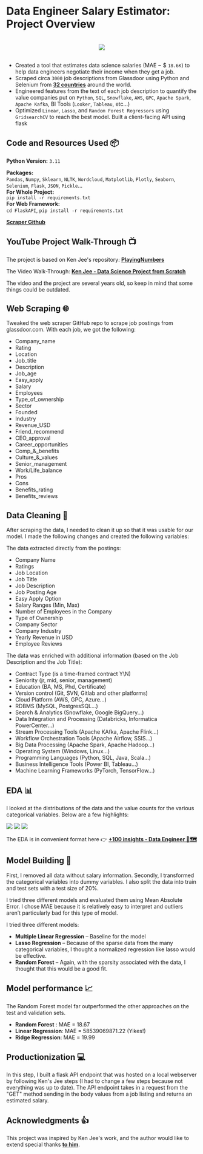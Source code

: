 # Data Engineer Salary Estimator: Project Overview

<br>
<div style="text-align:center"><img src="doc\images\Data-processing-bro-readme.png"/></div>
<br>

- Created a tool that estimates data science salaries (MAE ~ $ `18.6K`) to help data engineers negotiate their income when they get a job.
- Scraped circa `3000` job descriptions from Glassdoor using Python and Selenium from **[32 countries](scraper\config\data.yaml)** around the world.
- Engineered features from the text of each job description to quantify the value companies put on `Python`, `SQL`, `Snowflake`, `AWS`, `GPC`, `Apache Spark`, `Apache Kafka`, BI Tools (`Looker`, `Tableau`, etc...)
- Optimized `Linear`, `Lasso`, and `Random Forest Regressors` using `GridsearchCV` to reach the best model. Built a client-facing API using flask

## Code and Resources Used 📦

**Python Version:** `3.11`

**Packages:** <br>`Pandas`, `Numpy`, `Sklearn`, `NLTK`, `Wordcloud`, `Matplotlib`, `Plotly`, `Seaborn`, `Selenium`, `Flask`, `JSON`, `Pickle`...<br>
**For Whole Project:**<br>
`pip install -r requirements.txt`<br>
**For Web Framework:** <br>
`cd FlaskAPI`, `pip install -r requirements.txt`

**[Scraper Github](scraper\README.md)**

## YouTube Project Walk-Through 📺

The project is based on Ken Jee's repository: **[PlayingNumbers](https://github.com/PlayingNumbers/ds_salary_proj)**

The Video Walk-Through: **[Ken Jee - Data Science Project from Scratch](https://www.youtube.com/playlist?list=PL2zq7klxX5ASFejJj80ob9ZAnBHdz5O1t)**

The video and the project are several years old, so keep in mind that some things could be outdated.

## Web Scraping 🌐

Tweaked the web scraper GitHub repo to scrape job postings from glassdoor.com. With each job, we got the following:

- Company_name
- Rating
- Location
- Job_title
- Description
- Job_age
- Easy_apply
- Salary
- Employees
- Type_of_ownership
- Sector
- Founded
- Industry
- Revenue_USD
- Friend_recommend
- CEO_approval
- Career_opportunities
- Comp\_&_benefits
- Culture\_&_values
- Senior_management
- Work/Life_balance
- Pros
- Cons
- Benefits_rating
- Benefits_reviews

## Data Cleaning 🧹

After scraping the data, I needed to clean it up so that it was usable for our model. I made the following changes and created the following variables:

The data extracted directly from the postings:

- Company Name
- Ratings
- Job Location
- Job Title
- Job Description
- Job Posting Age
- Easy Apply Option
- Salary Ranges (Min, Max)
- Number of Employees in the Company
- Type of Ownership
- Company Sector
- Company Industry
- Yearly Revenue in USD
- Employee Reviews

The data was enriched with additional information (based on the Job Description and the Job Title):

- Contract Type (is a time-framed contract Y\N)
- Seniority (jr, mid, senior, management)
- Education (BA, MS, Phd, Certificate)
- Version control (Git, SVN, Gitlab and other platforms)
- Cloud Platform (AWS, GPC, Azure...)
- RDBMS (MySQL, PostgresSQL...)
- Search & Analytics (Snowflake, Google BigQuery...)
- Data Integration and Processing (Databricks, Informatica PowerCenter...)
- Stream Processing Tools (Apache KAfka, Apache Flink...)
- Workflow Orchestration Tools (Apache Airflow, SSIS...)
- Big Data Processing (Apache Spark, Apache Hadoop...)
- Operating System (Windows, Linux...)
- Programming Languages (Python, SQL, Java, Scala...)
- Business Intelligence Tools (Power BI, Tableau...)
- Machine Learning Frameworks (PyTorch, TensorFlow...)

## EDA 📊

I looked at the distributions of the data and the value counts for the various categorical variables. Below are a few highlights:

<img src="doc\images\job-density.png" />
<img src="doc\images\Average_Salary_by_Country_in_the_World.png" />
<img src="doc\images\Top-10-Tech-skills-required.png" />

The EDA is in convenient format here 👉 **[+100 insights - Data Engineer 🧭🗺️](https://www.kaggle.com/code/lukkardata/100-insights-data-engineer)**

## Model Building 🧠

First, I removed all data without salary information. Secondly, I transformed the categorical variables into dummy variables. I also split the data into train and test sets with a test size of 20%.

I tried three different models and evaluated them using Mean Absolute Error. I chose MAE because it is relatively easy to interpret and outliers aren’t particularly bad for this type of model.

I tried three different models:

- **Multiple Linear Regression** – Baseline for the model
- **Lasso Regression** – Because of the sparse data from the many categorical variables, I thought a normalized regression like lasso would be effective.
- **Random Forest** – Again, with the sparsity associated with the data, I thought that this would be a good fit.

## Model performance 📈

The Random Forest model far outperformed the other approaches on the test and validation sets.

- **Random Forest** : MAE = 18.67
- **Linear Regression**: MAE = 58539069871.22 (Yikes!)
- **Ridge Regression**: MAE = 19.99

## Productionization 💻

In this step, I built a flask API endpoint that was hosted on a local webserver by following Ken's Jee steps (I had to change a few steps because not everything was up to date). The API endpoint takes in a request from the "GET" method sending in the body values from a job listing and returns an estimated salary.

## Acknowledgments 👍

This project was inspired by Ken Jee's work, and the author would like to extend special thanks **[to him](https://github.com/PlayingNumbers)**.
